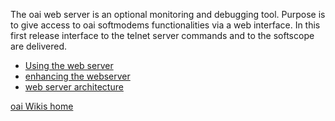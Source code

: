 The oai web server is an optional monitoring and debugging tool. Purpose is to give access to oai softmodems functionalities  via a web interface. In this first release interface to the telnet server commands  and to the softscope are delivered.

* [Using the web server](webserverusage.md)
* [enhancing the webserver](webserverdevcmd.md)
* [web server architecture ](webserverarch.md)

[oai Wikis home](https://gitlab.eurecom.fr/oai/openairinterface5g/wikis/home)
